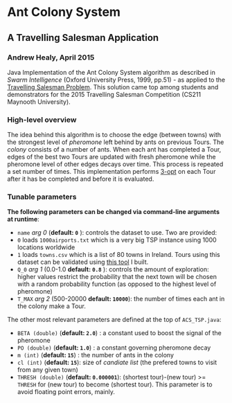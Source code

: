 # Ant Colony System
## A Travelling Salesman Application
### Andrew Healy, April 2015
Java Implementation of the Ant Colony System algorithm as described in *Swarm Intelligence* (Oxford University Press, 1999, pp.51) - as applied to the [Travelling Salesman Problem](https://en.wikipedia.org/wiki/Travelling_salesman_problem). This solution came top among students and demonstrators for the 2015 Travelling Salesman Competition (CS211 Maynooth University).  

### High-level overview
The idea behind this algorithm is to choose the edge (between towns) with the strongest level of *pheromone* left behind by ants on previous Tours. The *colony* consists of a number of ants. When each ant has completed a Tour, edges of the best two Tours are updated with fresh pheromone while the pheromone level of other edges decays over time. This process is repeated a set number of times. This implementation performs [3-opt](https://en.wikipedia.org/wiki/3-opt) on each Tour after it has be completed and before it is evaluated.

### Tunable parameters
__The following parameters can be changed via command-line arguments at runtime__:
- `name` *arg 0* (__default: `0`__ ): controls the dataset to use. Two are provided:  
 - `0` loads `1000airports.txt` which is a very big TSP instance using 1000 locations worldwide
 - `1` loads `towns.csv` which is a list of 80 towns in Ireland. Tours using this dataset can be validated using [this tool](http://www.cs.nuim.ie/~ahealy/tsp_checker/) I built.
- `Q_0` *arg 1* (0.0-1.0 __default: `0.8`__ ): controls the amount of exploration: higher values restrict the probability that the next town will be chosen with a random probability function (as opposed to the highest level of pheromone)
- `T_MAX` *arg 2* (500-20000 __default: `10000`__): the number of times each ant in the colony make a Tour.

The other most relevant parameters are defined at the top of `ACS_TSP.java`:
- `BETA (double)` (__default: `2.0`__) : a constant used to boost the signal of the pheromone
- `PO (double)` (__default: `1.0`__) : a constant governing pheromone decay
- `m (int)` (__default: `15`__) : the number of ants in the colony
- `cl (int)` (__default: `15`__): size of *candiate list* (the prefered towns to visit from any given town)
- `THRESH (double)` (__default: `0.000001`__): (shortest tour)-(new tour) >= `THRESH` for (new tour) to become (shortest tour). This parameter is to avoid floating point errors, mainly.
